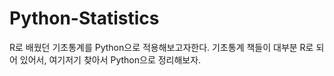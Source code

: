 # Python-Statistics
R로 배웠던 기초통계를 Python으로 적용해보고자한다.
기초통계 책들이 대부분 R로 되어 있어서, 여기저기 찾아서 Python으로 정리해보자.